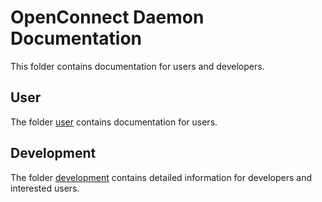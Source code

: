 # OpenConnect Daemon Documentation

This folder contains documentation for users and developers.

## User

The folder [user](user/) contains documentation for users.

## Development

The folder [development](development/) contains detailed information for
developers and interested users.
